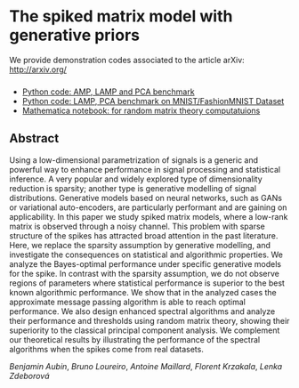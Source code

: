 # The spiked matrix model with generative priors

We provide demonstration codes associated to the article arXiv: <http://arxiv.org/>

###
  * [Python code: AMP, LAMP and PCA benchmark](../Demo_AMP_SE_Spectral)
  * [Python code: LAMP, PCA benchmark on MNIST/FashionMNIST Dataset](../Demo_MNIST)
  * [Mathematica notebook: for random matrix theory computatuions](../Demo_RMT)



## Abstract
Using a low-dimensional parametrization of signals is a generic and powerful way to enhance performance in signal processing and statistical inference. A very popular and widely explored type of dimensionality reduction is sparsity; another
type is generative modelling of signal distributions. Generative models based on neural networks, such as GANs or variational auto-encoders,
are particularly performant and are gaining on applicability. In this paper we study spiked matrix models, where a low-rank matrix is observed through a noisy
channel. This problem with sparse structure of the spikes has attracted
broad attention in the past literature. Here, we replace the sparsity assumption by
generative modelling, and investigate the consequences on statistical and
algorithmic properties. We analyze the Bayes-optimal
performance under specific generative models for the spike. In contrast with
the sparsity assumption, we do not observe regions of parameters where
statistical performance is superior to the best known algorithmic
performance. We show that in the analyzed cases the approximate
message passing algorithm is able to reach optimal performance. We also design
enhanced spectral algorithms and analyze their performance and
thresholds using random matrix theory, showing their superiority to the
classical principal component analysis. We complement our theoretical
results by illustrating the performance of the spectral algorithms when the spikes come from real datasets.

_Benjamin Aubin_, _Bruno Loureiro_, _Antoine Maillard_, _Florent Krzakala_, _Lenka Zdeborová_
